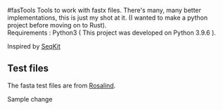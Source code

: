 #fasTools
Tools to work with fastx files. There's many, many better implementations, this is just my shot at it. (I wanted to make a python project before moving on to Rust). <br>
Requirements : Python3 ( This project was developed on Python 3.9.6 ). 

Inspired by [SeqKit](https://github.com/shenwei356/seqkit)


## Test files
The fasta test files are from [Rosalind](https://rosalind.info/problems/list-view/). <br>


Sample change
